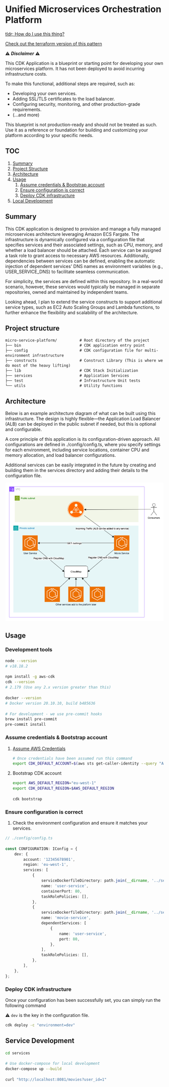 # Unified Microservices Orchestration Platform

[tldr; How do I use this thing?](#usage)

[Check out the terraform version of this pattern](https://github.com/dane-mortimer/micro-services-platform-tf)

:warning: **_Disclaimer_** :warning:

This CDK Application is a blueprint or starting point for developing your own microservices platform. It has not been deployed to avoid incurring infrastructure costs.

To make this functional, additional steps are required, such as:

-   Developing your own services.
-   Adding SSL/TLS certificates to the load balancer.
-   Configuring security, monitoring, and other production-grade requirements.
-   (...and more)

This blueprint is not production-ready and should not be treated as such. Use it as a reference or foundation for building and customizing your platform according to your specific needs.

## TOC

1. [Summary](#summary)
2. [Project Structure](#project-structure)
3. [Architecture](#architecture)
4. [Usage](#usage)
    1. [Assume credentials & Bootstrap account](#assume-credentials--bootstrap-account)
    2. [Ensure configuration is correct](#ensure-configuration-is-correct)
    3. [Deploy CDK infrastructure](#deploy-cdk-infrastructure)
5. [Local Development](#local-development)

## Summary

This CDK application is designed to provision and manage a fully managed microservices architecture leveraging Amazon ECS Fargate. The infrastructure is dynamically configured via a configuration file that specifies services and their associated settings, such as CPU, memory, and whether a load balancer should be attached. Each service can be assigned a task role to grant access to necessary AWS resources. Additionally, dependencies between services can be defined, enabling the automatic injection of dependent services' DNS names as environment variables (e.g., USER_SERVICE_DNS) to facilitate seamless communication.

For simplicity, the services are defined within this repository. In a real-world scenario, however, these services would typically be managed in separate repositories, owned and maintained by independent teams.

Looking ahead, I plan to extend the service constructs to support additional service types, such as EC2 Auto Scaling Groups and Lambda functions, to further enhance the flexibility and scalability of the architecture.

## Project structure

```
micro-service-platform/          # Root directory of the project
├── bin                          # CDK application entry point
├── config                       # CDK configuration file for multi-environment infrastructure
├── constructs                   # Construct Library (This is where we do most of the heavy lifting)
├── lib                          # CDK Stack Initialization
├── services                     # Application Services
├── test                         # Infrastructure Unit tests
└── utils                        # Utility functions
```

## Architecture

Below is an example architecture diagram of what can be built using this infrastructure. The design is highly flexible—the Application Load Balancer (ALB) can be deployed in the public subnet if needed, but this is optional and configurable.

A core principle of this application is its configuration-driven approach. All configurations are defined in ./config/config.ts, where you specify settings for each environment, including service locations, container CPU and memory allocation, and load balancer configurations.

Additional services can be easily integrated in the future by creating and building them in the services directory and adding their details to the configuration file.

![Architecture](./assets/Microservices-Platform.png)

## Usage

### Development tools

```bash
node --version
# v18.18.2

npm install -g aws-cdk
cdk --version
# 2.179 (Use any 2.x version greater than this)

docker --version
# Docker version 20.10.10, build b485636

# For development - we use pre-commit hooks
brew install pre-commit
pre-commit install
```

### Assume credentials & Bootstrap account

1. [Assume AWS Credentials](https://docs.aws.amazon.com/cli/v1/userguide/cli-chap-configure.html)
    ```bash
    # Once credentials have been assumed run this command
    export CDK_DEFAULT_ACCOUNT=$(aws sts get-caller-identity --query "Account" --output text)
    ```
1. Bootstrap CDK account

    ```bash
    export AWS_DEFAULT_REGION="eu-west-1"
    export CDK_DEFAULT_REGION=$AWS_DEFAULT_REGION

    cdk bootstrap
    ```

### Ensure configuration is correct

1. Check the environment configuration and ensure it matches your services.

```typescript
// ./config/config.ts

const CONFIGURATION: IConfig = {
    dev: {
        account: '12345678901',
        region: 'eu-west-1',
        services: [
            {
                serviceDockerfileDirectory: path.join(__dirname, '../services/user-service'),
                name: 'user-service',
                containerPort: 80,
                taskRolePolicies: [],
            },
            {
                serviceDockerfileDirectory: path.join(__dirname, '../services/movie-service'),
                name: 'movie-service',
                dependentServices: [
                    {
                        name: 'user-service',
                        port: 80,
                    },
                ],
                taskRolePolicies: [],
            },
        ],
    },
};
```

### Deploy CDK infrastructure

Once your configuration has been successfully set, you can simply run the following command

:warning: `dev` is the key in the configuration file.

```bash
cdk deploy -c "environment=dev"
```

## Service Development

```bash
cd services

# Use docker-compose for local development
docker-compose up --build

curl "http://localhost:8081/movies?user_id=1"
```
